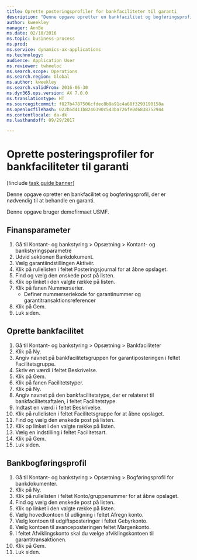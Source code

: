 ```yaml
--- 
title: Oprette posteringsprofiler for bankfaciliteter til garanti
description: "Denne opgave opretter en bankfacilitet og bogføringsprofil, der er nødvendig til at behandle en garanti."
author: kweekley
manager: AnnBe
ms.date: 02/10/2016
ms.topic: business-process
ms.prod: 
ms.service: dynamics-ax-applications
ms.technology: 
audience: Application User
ms.reviewer: twheeloc
ms.search.scope: Operations
ms.search.region: Global
ms.author: kweekley
ms.search.validFrom: 2016-06-30
ms.dyn365.ops.version: AX 7.0.0
ms.translationtype: HT
ms.sourcegitcommit: f827b4787506cfdec8b9a91c4a68f3293190158a
ms.openlocfilehash: 022b5d411b8240390c543ba726fe0d6838752944
ms.contentlocale: da-dk
ms.lasthandoff: 09/29/2017

---
```

# <a name="set-up-bank-facilities-and-posting-profiles-for-letters-of-guarantee"></a>Oprette posteringsprofiler for bankfaciliteter til garanti

[!include [task guide banner](../../includes/task-guide-banner.md)]

Denne opgave opretter en bankfacilitet og bogføringsprofil, der er nødvendig til at behandle en garanti.



Denne opgave bruger demofirmaet USMF. 




## <a name="general-ledger-parameter"></a>Finansparameter
1. Gå til Kontant- og bankstyring > Opsætning > Kontant- og bankstyringsparametre
2. Udvid sektionen Bankdokument.
3. Vælg garantiindstillingen Aktivér.
4. Klik på rullelisten i feltet Posteringsjournal for at åbne opslaget.
5. Find og vælg den ønskede post på listen.
6. Klik op linket i den valgte række på listen.
7. Klik på fanen Nummerserier.
    * Definer nummerseriekode for garantinummer og garantitransaktionsreferencer  
8. Klik på Gem.
9. Luk siden.

## <a name="create-bank-facility"></a>Oprette bankfacilitet
1. Gå til Kontant- og bankstyring > Opsætning > Bankfaciliteter
2. Klik på Ny.
3. Angiv navnet på bankfacilitetsgruppen for garantiposteringen i feltet Facilitetsgruppe.
4. Skriv en værdi i feltet Beskrivelse.
5. Klik på Gem.
6. Klik på fanen Facilitetstyper.
7. Klik på Ny.
8. Angiv navnet på den bankfacilitetstype, der er relateret til bankfacilitetsaftalen, i feltet Facilitetstype.
9. Indtast en værdi i feltet Beskrivelse.
10. Klik på rullelisten i feltet Facilitetsgruppe for at åbne opslaget.
11. Find og vælg den ønskede post på listen.
12. Klik op linket i den valgte række på listen.
13. Vælg en indstilling i feltet Facilitetsart.
14. Klik på Gem.
15. Luk siden.

## <a name="bank-posting-profile"></a>Bankbogføringsprofil
1. Gå til Kontant- og bankstyring > Opsætning > Bogføringsprofil for bankdokumenter.
2. Klik på Ny.
3. Klik på rullelisten i feltet Konto/gruppenummer for at åbne opslaget.
4. Find og vælg den ønskede post på listen.
5. Klik op linket i den valgte række på listen.
6. Vælg hovedkontoen til udligning i feltet Afregn konto.
7. Vælg kontoen til udgiftsposteringer i feltet Gebyrkonto.
8. Vælg kontoen til avanceposteringen feltet Margenkonto.
9. I feltet Afviklingskonto skal du vælge afviklingskontoen til garantitransaktionen. 
10. Klik på Gem.
11. Luk siden.


